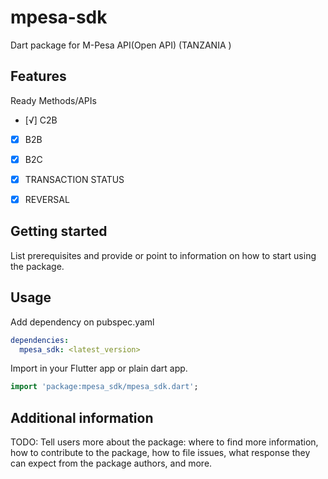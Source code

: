 # mpesa-sdk

Dart package for M-Pesa API(Open API) (TANZANIA )

## Features
Ready Methods/APIs

- [√] C2B
- [x] B2B
- [x] B2C
- [x] TRANSACTION STATUS
- [x] REVERSAL


## Getting started

List prerequisites and provide or point to information on how to
start using the package.

## Usage
Add dependency on pubspec.yaml
```yaml
dependencies:
  mpesa_sdk: <latest_version>
```
Import in your Flutter app or plain dart app.

```dart
import 'package:mpesa_sdk/mpesa_sdk.dart';
```

## Additional information

TODO: Tell users more about the package: where to find more information, how to 
contribute to the package, how to file issues, what response they can expect 
from the package authors, and more.

